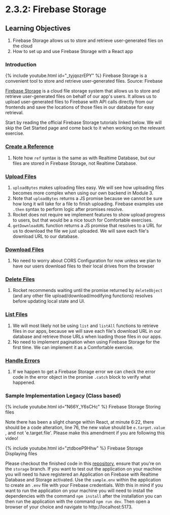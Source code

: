 # 2.3.2: Firebase Storage

## Learning Objectives

1. Firebase Storage allows us to store and retrieve user-generated files on the cloud
2. How to set up and use Firebase Storage with a React app

### Introduction

{% include youtube.html id="_tyjqozrEPY" %}
Firebase Storage is a convenient tool to store and retrieve user-generated files. Source: Firebase


<a href="https://firebase.google.com/docs/storage" target="_blank">Firebase Storage</a> is a cloud file storage system that allows us to store and retrieve user-generated files on behalf of our app's users. It allows us to upload user-generated files to Firebase with API calls directly from our frontends and save the locations of those files in our database for easy retrieval.

Start by reading the official Firebase Storage tutorials linked below. We will skip the Get Started page and come back to it when working on the relevant exercise.

### <a href="https://firebase.google.com/docs/storage/web/create-reference" target="_blank">Create a Reference</a>

1. Note how `ref` syntax is the same as with Realtime Database, but our files are stored in Firebase Storage, not Realtime Database.

### <a href="https://firebase.google.com/docs/storage/web/upload-files" target="_blank">Upload Files</a>

1. `uploadBytes` makes uploading files easy. We will see how uploading files becomes more complex when using our own backend in Module 3.
2. Note that `uploadBytes` returns a JS promise because we cannot be sure how long it will take for a file to finish uploading. Firebase examples use `.then` syntax to perform logic after promises resolve.
3. Rocket does not require we implement features to show upload progress to users, but that would be a nice touch for Comfortable exercises.
4. `getDownloadURL` function returns a JS promise that resolves to a URL for us to download the file we just uploaded. We will save each file's download URL to our database.

### <a href="https://firebase.google.com/docs/storage/web/download-files" target="_blank">Download Files</a>

1. No need to worry about CORS Configuration for now unless we plan to have our users download files to their local drives from the browser

### <a href="https://firebase.google.com/docs/storage/web/delete-files" target="_blank">Delete Files</a>

1. Rocket recommends waiting until the promise returned by `deleteObject` (and any other file upload/download/modifying functions) resolves before updating local state and UI.

### <a href="https://firebase.google.com/docs/storage/web/list-files" target="_blank">List Files</a>

1. We will most likely not be using `list` and `listAll` functions to retrieve files in our apps, because we will save each file's download URL in our database and retrieve those URLs when loading those files in our apps.
2. No need to implement pagination when using Firebase Storage for the first time. We can implement it as a Comfortable exercise.

### <a href="https://firebase.google.com/docs/storage/web/handle-errors" target="_blank">Handle Errors</a>

1. If we happen to get a Firebase Storage error we can check the error code in the error object in the promise `.catch` block to verify what happened.



### Sample Implementation Legacy (Class based)

{% include youtube.html id="N66Y_Y6sCHc" %}
Firebase Storage Storing files


Note there has been a slight change within React, at minute 6:22, there should be a code alteration, line 76, the new value should be `e.target.value` , and not 'e.target.file'. Please make this amendment if you are following this video!

{% include youtube.html id="ztdboeP9Hhw" %}
Firebase Storage Displaying files


Please checkout the finished code in this <a href="https://github.com/rocketacademy/firebase-examples-3.2/tree/storage" target="_blank">repository</a>, ensure that you're on the `storage` branch. If you want to test out the application on your machine you will need to have registered an Application on Firebase with Realtime Database and Storage activated. Use the `sample.env` within the application to create an `.env` file with your Firebase credentials. With this in mind if you want to run the application on your machine you will need to install the dependencies with the command `npm install` after the installation you can then run the application with the command `npm run dev`.  Then open a browser of your choice and navigate to  http://localhost:5173.
